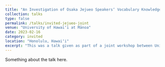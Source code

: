 ```yaml
---
title: "An Investigation of Osaka Jejueo Speakers‘ Vocabulary Knowledge"
collection: talks
type: false
permalink: /talks/invited-jejueo-joint
venue: "University of Hawaiʻi at Mānoa"
date: 2023-02-16
category: invited
location: "Honolulu, Hawaiʻi"
excerpt: "This was a talk given as part of a joint workshop between University of Hawaiʻi at Mānoa and the National Institute of Japanese Language and Linguistics (NINJAL)." 
---
```


Something about the talk here.